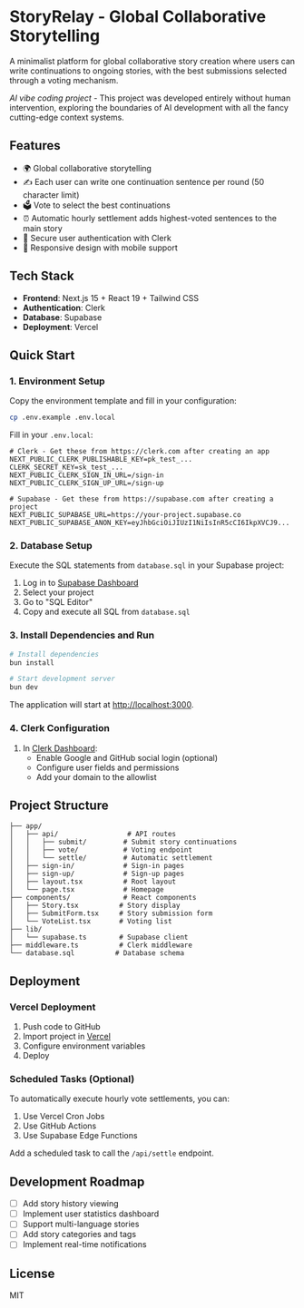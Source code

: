# StoryRelay - Global Collaborative Storytelling

A minimalist platform for global collaborative story creation where users can write continuations to ongoing stories, with the best submissions selected through a voting mechanism.

_AI vibe coding project_ - This project was developed entirely without human intervention, exploring the boundaries of AI development with all the fancy cutting-edge context systems.

## Features

- 🌍 Global collaborative storytelling
- ✍️ Each user can write one continuation sentence per round (50 character limit)
- 🗳️ Vote to select the best continuations
- ⏰ Automatic hourly settlement adds highest-voted sentences to the main story
- 🔐 Secure user authentication with Clerk
- 🎨 Responsive design with mobile support

## Tech Stack

- **Frontend**: Next.js 15 + React 19 + Tailwind CSS
- **Authentication**: Clerk
- **Database**: Supabase
- **Deployment**: Vercel

## Quick Start

### 1. Environment Setup

Copy the environment template and fill in your configuration:

```bash
cp .env.example .env.local
```

Fill in your `.env.local`:

```env
# Clerk - Get these from https://clerk.com after creating an app
NEXT_PUBLIC_CLERK_PUBLISHABLE_KEY=pk_test_...
CLERK_SECRET_KEY=sk_test_...
NEXT_PUBLIC_CLERK_SIGN_IN_URL=/sign-in
NEXT_PUBLIC_CLERK_SIGN_UP_URL=/sign-up

# Supabase - Get these from https://supabase.com after creating a project
NEXT_PUBLIC_SUPABASE_URL=https://your-project.supabase.co
NEXT_PUBLIC_SUPABASE_ANON_KEY=eyJhbGciOiJIUzI1NiIsInR5cCI6IkpXVCJ9...
```

### 2. Database Setup

Execute the SQL statements from `database.sql` in your Supabase project:

1. Log in to [Supabase Dashboard](https://app.supabase.com)
2. Select your project
3. Go to "SQL Editor"
4. Copy and execute all SQL from `database.sql`

### 3. Install Dependencies and Run

```bash
# Install dependencies
bun install

# Start development server
bun dev
```

The application will start at [http://localhost:3000](http://localhost:3000).

### 4. Clerk Configuration

1. In [Clerk Dashboard](https://dashboard.clerk.com):
   - Enable Google and GitHub social login (optional)
   - Configure user fields and permissions
   - Add your domain to the allowlist

## Project Structure

```
├── app/
│   ├── api/                 # API routes
│   │   ├── submit/         # Submit story continuations
│   │   ├── vote/           # Voting endpoint
│   │   └── settle/         # Automatic settlement
│   ├── sign-in/            # Sign-in pages
│   ├── sign-up/            # Sign-up pages
│   ├── layout.tsx          # Root layout
│   └── page.tsx            # Homepage
├── components/             # React components
│   ├── Story.tsx          # Story display
│   ├── SubmitForm.tsx     # Story submission form
│   └── VoteList.tsx       # Voting list
├── lib/
│   └── supabase.ts        # Supabase client
├── middleware.ts          # Clerk middleware
└── database.sql          # Database schema
```

## Deployment

### Vercel Deployment

1. Push code to GitHub
2. Import project in [Vercel](https://vercel.com)
3. Configure environment variables
4. Deploy

### Scheduled Tasks (Optional)

To automatically execute hourly vote settlements, you can:

1. Use Vercel Cron Jobs
2. Use GitHub Actions
3. Use Supabase Edge Functions

Add a scheduled task to call the `/api/settle` endpoint.

## Development Roadmap

- [ ] Add story history viewing
- [ ] Implement user statistics dashboard
- [ ] Support multi-language stories
- [ ] Add story categories and tags
- [ ] Implement real-time notifications

## License

MIT
